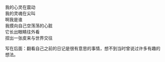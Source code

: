 <p class="has-line-data" data-line-start="2" data-line-end="8">我的心灵在震动<br>
我的灵魂在尖叫<br>
啊我是谁<br>
我摸向自己空荡荡的心脏<br>
它长出眼睛往外看<br>
捏出一张皮来与世界交往</p>
<p class="has-line-data" data-line-start="10" data-line-end="12">写在后面：翻看自己之前的日记是很有意思的事情，想不到当时曾说过许多有趣的想法。<br>
